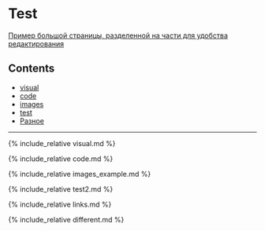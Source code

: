 # Test

[Пример большой страницы, разделенной на части для удобства редактирования](multi_part_page)

## Contents

- [visual](#visual)
- [code](#code)
- [images](#images)
- [test](#test2)
- [Разное](#different)

---

<a name="visual"></a>
{% include_relative visual.md %}

<a name="code"></a>
{% include_relative code.md %}

<a name="images"></a>
{% include_relative images_example.md %}

<a name="test2"></a>
{% include_relative test2.md %}

<a name="links"></a>
{% include_relative links.md %}

<a name="different"></a>
{% include_relative different.md %}


